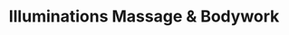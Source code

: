 ---
title: "Illuminations Massage & Bodywork"
url: /cheboygan/illuminations-massage-and-bodywork/
shop: massage
---